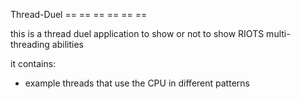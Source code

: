 Thread-Duel
== == == == == ==

this is a thread duel application
    to show or not to show
RIOTS multi-threading abilities

it contains:
* example threads that use the CPU in different patterns